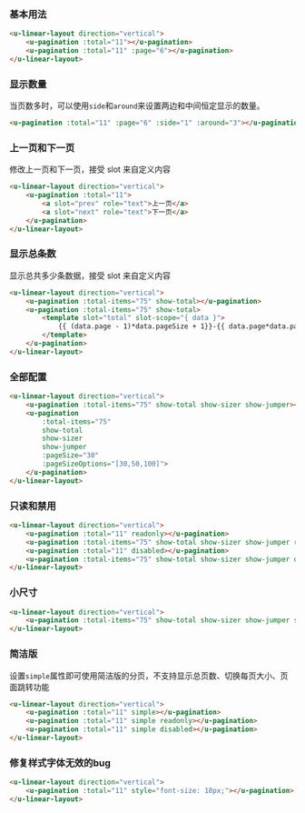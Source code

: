 ### 基本用法

``` html
<u-linear-layout direction="vertical">
    <u-pagination :total="11"></u-pagination>
    <u-pagination :total="11" :page="6"></u-pagination>
</u-linear-layout>
```

### 显示数量

当页数多时，可以使用`side`和`around`来设置两边和中间恒定显示的数量。

``` html
<u-pagination :total="11" :page="6" :side="1" :around="3"></u-pagination>
```

### 上一页和下一页

修改上一页和下一页，接受 slot 来自定义内容

``` html
<u-linear-layout direction="vertical">
    <u-pagination :total="11">
        <a slot="prev" role="text">上一页</a>
        <a slot="next" role="text">下一页</a>
    </u-pagination>
</u-linear-layout>
```

### 显示总条数

显示总共多少条数据，接受 slot 来自定义内容

``` html
<u-linear-layout direction="vertical">
    <u-pagination :total-items="75" show-total></u-pagination>
    <u-pagination :total-items="75" show-total>
        <template slot="total" slot-scope="{ data }">
            {{ (data.page - 1)*data.pageSize + 1}}-{{ data.page*data.pageSize}}条，共{{data.totalItems}}条
        </template>
    </u-pagination>
</u-linear-layout>
```

### 全部配置

``` html
<u-linear-layout direction="vertical">
    <u-pagination :total-items="75" show-total show-sizer show-jumper></u-pagination>
    <u-pagination
        :total-items="75"
        show-total
        show-sizer
        show-jumper
        :pageSize="30"
        :pageSizeOptions="[30,50,100]">
    </u-pagination>
</u-linear-layout>
```

### 只读和禁用

``` html
<u-linear-layout direction="vertical">
    <u-pagination :total="11" readonly></u-pagination>
    <u-pagination :total-items="75" show-total show-sizer show-jumper readonly></u-pagination>
    <u-pagination :total="11" disabled></u-pagination>
    <u-pagination :total-items="75" show-total show-sizer show-jumper disabled></u-pagination>
</u-linear-layout>
```

### 小尺寸

``` html
<u-linear-layout direction="vertical">
    <u-pagination :total-items="75" show-total show-sizer show-jumper size="small"></u-pagination>
</u-linear-layout>
```

### 简洁版

设置`simple`属性即可使用简洁版的分页，不支持显示总页数、切换每页大小、页面跳转功能

``` html
<u-linear-layout direction="vertical">
    <u-pagination :total="11" simple></u-pagination>
    <u-pagination :total="11" simple readonly></u-pagination>
    <u-pagination :total="11" simple disabled></u-pagination>
</u-linear-layout>
```

### 修复样式字体无效的bug

```html
<u-linear-layout direction="vertical">
    <u-pagination :total="11" style="font-size: 18px;"></u-pagination>
</u-linear-layout>
```
